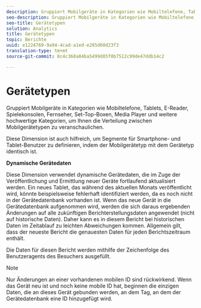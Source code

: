 ```yaml
---
description: Gruppiert Mobilgeräte in Kategorien wie Mobiltelefone, Tablets, E-Reader, Spielekonsolen, Fernseher, Set-Top-Boxen, Media Player und weitere hochwertige Kategorien, um Ihnen die Verteilung zwischen Mobilgerätetypen zu veranschaulichen.
seo-description: Gruppiert Mobilgeräte in Kategorien wie Mobiltelefone, Tablets, E-Reader, Spielekonsolen, Fernseher, Set-Top-Boxen, Media Player und weitere hochwertige Kategorien, um Ihnen die Verteilung zwischen Mobilgerätetypen zu veranschaulichen.
seo-title: Gerätetypen
solution: Analytics
title: Gerätetypen
topic: Berichte
uuid: e1224769-9a94-4cad-a1ed-e285d60d23f3
translation-type: tm+mt
source-git-commit: 8c4c368a84ba5499d85f0b7512c99de47ddb14c2

---
```



# Gerätetypen

Gruppiert Mobilgeräte in Kategorien wie Mobiltelefone, Tablets, E-Reader, Spielekonsolen, Fernseher, Set-Top-Boxen, Media Player und weitere hochwertige Kategorien, um Ihnen die Verteilung zwischen Mobilgerätetypen zu veranschaulichen.

Diese Dimension ist auch hilfreich, um Segmente für Smartphone- und Tablet-Benutzer zu definieren, indem der Mobilgerätetyp mit dem Gerätetyp identisch ist.

**Dynamische Gerätedaten**

Diese Dimension verwendet dynamische Gerätedaten, die im Zuge der Veröffentlichung und Ermittlung neuer Geräte fortlaufend aktualisiert werden. Ein neues Tablet, das während des aktuellen Monats veröffentlicht wird, könnte beispielsweise fehlerhaft identifiziert werden, da es noch nicht in der Gerätedatenbank vorhanden ist. Wenn das neue Gerät in die Gerätedatenbank aufgenommen wird, werden die sich daraus ergebenden Änderungen auf alle zukünftigen Berichterstellungsdaten angewendet (nicht auf historische Daten). Daher kann es in diesem Bericht bei historischen Daten im Zeitablauf zu leichten Abweichungen kommen. Allgemein gilt, dass der neueste Bericht die genauesten Daten für jeden Berichtszeitraum enthält.

Die Daten für diesen Bericht werden mithilfe der Zeichenfolge des Benutzeragents des Besuchers ausgefüllt.

>[!Note]
>Nur Änderungen an einer vorhandenen mobilen ID sind rückwirkend. Wenn das Gerät neu ist und noch keine mobile ID hat, beginnen die einzigen Daten, die an dieses Gerät gebunden werden, an dem Tag, an dem der Gerätedatenbank eine ID hinzugefügt wird.
